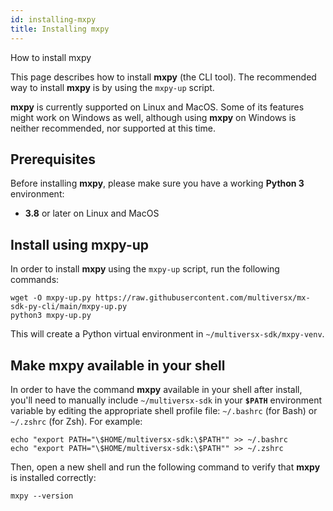 ```yaml
---
id: installing-mxpy
title: Installing mxpy
---
```


[comment]: # (mx-abstract)

How to install mxpy

This page describes how to install **mxpy** (the CLI tool). The recommended way to install **mxpy** is by using the `mxpy-up` script.

**mxpy** is currently supported on Linux and MacOS. Some of its features might work on Windows as well, although using **mxpy** on Windows is neither recommended, nor supported at this time.

[comment]: # (mx-context-auto)

## **Prerequisites**

Before installing **mxpy**, please make sure you have a working **Python 3** environment:

- **3.8** or later on Linux and MacOS

[comment]: # (mx-context-auto)

## **Install using mxpy-up**

In order to install **mxpy** using the `mxpy-up` script, run the following commands:

```
wget -O mxpy-up.py https://raw.githubusercontent.com/multiversx/mx-sdk-py-cli/main/mxpy-up.py
python3 mxpy-up.py
```

This will create a Python virtual environment in `~/multiversx-sdk/mxpy-venv`. 

## Make mxpy available in your shell

In order to have the command **mxpy** available in your shell after install, you'll need to manually include `~/multiversx-sdk` in your **`$PATH`** environment variable by editing the appropriate shell profile file: `~/.bashrc` (for Bash) or `~/.zshrc` (for Zsh). For example:

```
echo "export PATH="\$HOME/multiversx-sdk:\$PATH"" >> ~/.bashrc
echo "export PATH="\$HOME/multiversx-sdk:\$PATH"" >> ~/.zshrc
```

Then, open a new shell and run the following command to verify that **mxpy** is installed correctly:

```
mxpy --version
```
